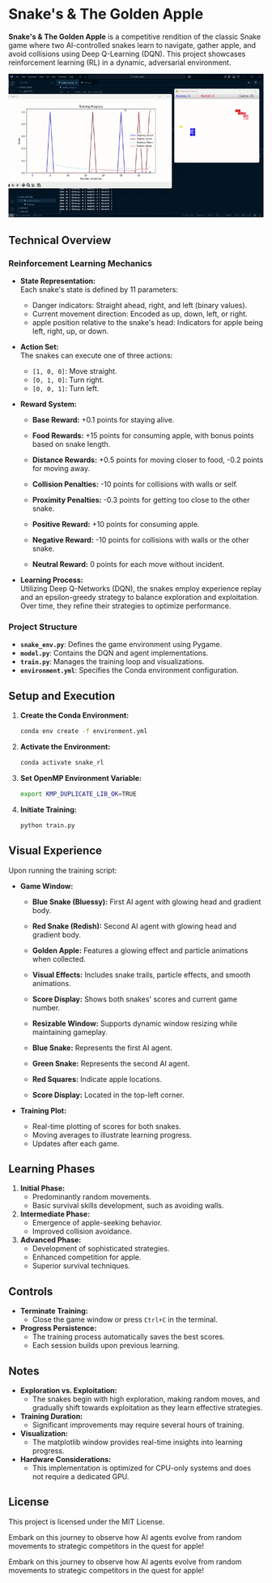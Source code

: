
# Snake's & The Golden Apple

**Snake's & The Golden Apple** is a competitive rendition of the classic Snake game where two AI-controlled snakes learn to navigate, gather apple, and avoid collisions using Deep Q-Learning (DQN). This project showcases reinforcement learning (RL) in a dynamic, adversarial environment.

![Snake Animation](Snake_RL.gif)

## Technical Overview

### Reinforcement Learning Mechanics

- **State Representation:**  
  Each snake's state is defined by 11 parameters:
  - Danger indicators: Straight ahead, right, and left (binary values).
  - Current movement direction: Encoded as up, down, left, or right.
  - apple position relative to the snake's head: Indicators for apple being left, right, up, or down.

- **Action Set:**  
  The snakes can execute one of three actions:
  - `[1, 0, 0]`: Move straight.
  - `[0, 1, 0]`: Turn right.
  - `[0, 0, 1]`: Turn left.

- **Reward System:**  
  - **Base Reward:** +0.1 points for staying alive.
  - **Food Rewards:** +15 points for consuming apple, with bonus points based on snake length.
  - **Distance Rewards:** +0.5 points for moving closer to food, -0.2 points for moving away.
  - **Collision Penalties:** -10 points for collisions with walls or self.
  - **Proximity Penalties:** -0.3 points for getting too close to the other snake.

  - **Positive Reward:** +10 points for consuming apple.
  - **Negative Reward:** -10 points for collisions with walls or the other snake.
  - **Neutral Reward:** 0 points for each move without incident.


- **Learning Process:**  
  Utilizing Deep Q-Networks (DQN), the snakes employ experience replay and an epsilon-greedy strategy to balance exploration and exploitation. Over time, they refine their strategies to optimize performance.

### Project Structure

- **`snake_env.py`**: Defines the game environment using Pygame.
- **`model.py`**: Contains the DQN and agent implementations.
- **`train.py`**: Manages the training loop and visualizations.
- **`environment.yml`**: Specifies the Conda environment configuration.

## Setup and Execution

1. **Create the Conda Environment:**
   ```bash
   conda env create -f environment.yml
   ```

2. **Activate the Environment:**
   ```bash
   conda activate snake_rl
   ```

3. **Set OpenMP Environment Variable:**
   ```bash
   export KMP_DUPLICATE_LIB_OK=TRUE
   ```

4. **Initiate Training:**
   ```bash
   python train.py
   ```

## Visual Experience
Upon running the training script:
* **Game Window:**
   * **Blue Snake (Bluessy):** First AI agent with glowing head and gradient body.
   * **Red Snake (Redish):** Second AI agent with glowing head and gradient body.
   * **Golden Apple:** Features a glowing effect and particle animations when collected.
   * **Visual Effects:** Includes snake trails, particle effects, and smooth animations.
   * **Score Display:** Shows both snakes' scores and current game number.
   * **Resizable Window:** Supports dynamic window resizing while maintaining gameplay.

   * **Blue Snake:** Represents the first AI agent.
   * **Green Snake:** Represents the second AI agent.
   * **Red Squares:** Indicate apple locations.
   * **Score Display:** Located in the top-left corner.

* **Training Plot:**
   * Real-time plotting of scores for both snakes.
   * Moving averages to illustrate learning progress.
   * Updates after each game.

## Learning Phases
1. **Initial Phase:**
   * Predominantly random movements.
   * Basic survival skills development, such as avoiding walls.
2. **Intermediate Phase:**
   * Emergence of apple-seeking behavior.
   * Improved collision avoidance.
3. **Advanced Phase:**
   * Development of sophisticated strategies.
   * Enhanced competition for apple.
   * Superior survival techniques.

## Controls
* **Terminate Training:**
   * Close the game window or press `Ctrl+C` in the terminal.
* **Progress Persistence:**
   * The training process automatically saves the best scores.
   * Each session builds upon previous learning.

## Notes
* **Exploration vs. Exploitation:**
   * The snakes begin with high exploration, making random moves, and gradually shift towards exploitation as they learn effective strategies.
* **Training Duration:**
   * Significant improvements may require several hours of training.
* **Visualization:**
   * The matplotlib window provides real-time insights into learning progress.
* **Hardware Considerations:**
   * This implementation is optimized for CPU-only systems and does not require a dedicated GPU.

## License
This project is licensed under the MIT License.

Embark on this journey to observe how AI agents evolve from random movements to strategic competitors in the quest for apple!

Embark on this journey to observe how AI agents evolve from random movements to strategic competitors in the quest for apple!

